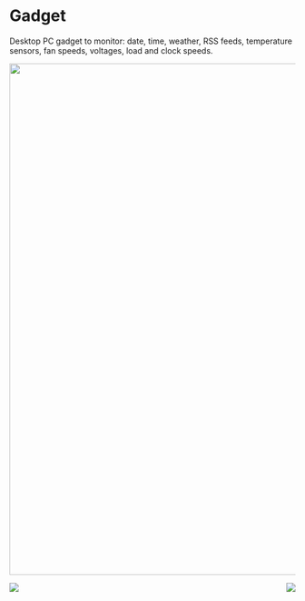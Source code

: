 # Gadget
Desktop PC gadget to monitor: date, time, weather, RSS feeds, temperature sensors, fan speeds, voltages, load and clock speeds.

<img src="https://preview.ibb.co/cbgDtL/screenshot2.png" width="900">

<img src="https://ibb.co/cGLgV0"><img src="https://image.ibb.co/mPA4iL/screenshot3.png" align="right">
